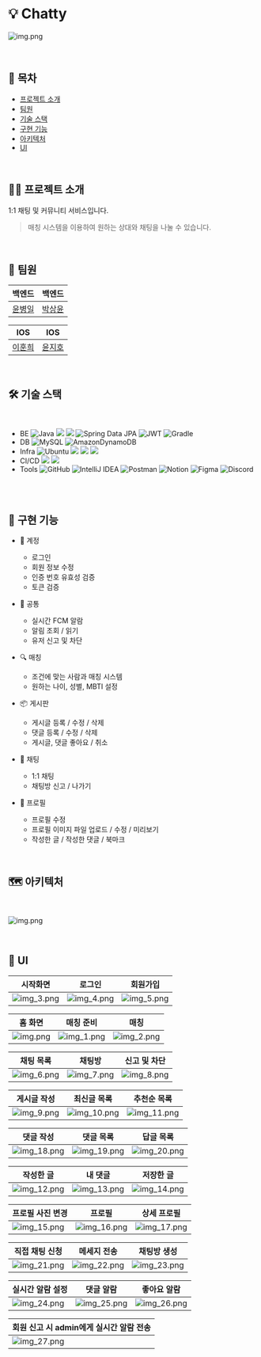 # 💡 Chatty

![img.png](img/thumbnail.png)

<br />

## 📌 목차
  <ul>
    <li><a href="#-프로젝트-소개">프로젝트 소개</a></li>
    <li><a href="#-팀원">팀원</a></li>
    <li><a href="#-기술-스택">기술 스택</a></li>
    <li><a href="#-구현-기능">구현 기능</a></li>
    <li><a href="#-아키텍처">아키텍처</a></li>
    <li><a href="#-ui">UI</a></li>
  </ul>

<br />

## 💁‍♂ 프로젝트 소개

1:1 채팅 및 커뮤니티 서비스입니다.

> 매칭 시스템을 이용하여 원하는 상대와 채팅을 나눌 수 있습니다.

<br />

## 🌟 팀원

|                백엔드                 |                   백엔드                   |
|:----------------------------------:|:---------------------------------------:|
| [윤병일](https://github.com/YunByungil) | [박상윤](https://github.com/sangyunpark99) |
  
|   IOS   |   IOS   |    
|:-------:|:-------:| 
| [이훈희](https://github.com/hunhee98) | [윤지호](https://github.com/yoonjiho37) |
<br />

## 🛠 기술 스택

<br />

- BE ![Java](https://img.shields.io/badge/Java17-%23ED8B00.svg?style=square&logo=openjdk&logoColor=white) <img src="https://img.shields.io/badge/Spring%20Boot-6DB33F?style=square&logo=springboot&logoColor=white"> <img src="https://img.shields.io/badge/Spring Security-6DB33F?style=square&logo=Spring Security&logoColor=white"> ![Spring Data JPA](https://img.shields.io/badge/Spring%20Data%20JPA-6DB33F?style=square&logo=Spring&logoColor=white) ![JWT](https://img.shields.io/badge/JWT-black?style=square&logo=JSON%20web%20tokens) ![Gradle](https://img.shields.io/badge/Gradle-02303A.svg?style=square&logo=Gradle&logoColor=white)
- DB ![MySQL](https://img.shields.io/badge/MySQL-4479A1.svg?style=square&logo=mysql&logoColor=white) ![AmazonDynamoDB](https://img.shields.io/badge/Amazon%20RDS-527FFF?style=square&logo=AmazonRDS&logoColor=white)
- Infra ![Ubuntu](https://img.shields.io/badge/Ubuntu-E95420?style=square&logo=ubuntu&logoColor=white) <img src="https://img.shields.io/badge/Redis-DC382D?style=square&logo=Redis&logoColor=white"> <img src="https://img.shields.io/badge/Amazon%20EC2-FF9900?style=square&logo=Amazon%20EC2&logoColor=white"> <img src="https://img.shields.io/badge/Amazon%20S3-569A31?style=square&logo=Amazon%20S3&logoColor=white">
- CI/CD <img src="https://img.shields.io/badge/GitHub Actions-2088FF?style=square&logo=GitHub Actions&logoColor=white"> <img src="https://img.shields.io/badge/Docker-%230db7ed.svg?style=square&logo=docker&logoColor=white">
- Tools ![GitHub](https://img.shields.io/badge/Github-%23121011.svg?style=square&logo=github&logoColor=white) ![IntelliJ IDEA](https://img.shields.io/badge/IntelliJ%20IDEA-000000.svg?style=square&logo=intellij-idea&logoColor=white) ![Postman](https://img.shields.io/badge/Postman-FF6C37?style=square&logo=postman&logoColor=white) ![Notion](https://img.shields.io/badge/Notion-%23000000.svg?style=square&logo=notion&logoColor=white) ![Figma](https://img.shields.io/badge/Figma-%23F24E1E.svg?style=square&logo=figma&logoColor=white) ![Discord](https://img.shields.io/badge/Discord-%235865F2.svg?style=square&logo=discord&logoColor=white) <br/><br/>

<br />

## 📱 구현 기능

- 🔐 계정
    - 로그인
    - 회원 정보 수정
    - 인증 번호 유효성 검증
    - 토큰 검증
  

- 📌 공통
  - 실시간 FCM 알람
  - 알림 조회 / 읽기
  - 유저 신고 및 차단 
  

- 🔍 매칭
    - 조건에 맞는 사람과 매칭 시스템
    - 원하는 나이, 성별, MBTI 설정
   
  
- 📦 게시판
    - 게시글 등록 / 수정 / 삭제
    - 댓글 등록 / 수정 / 삭제
    - 게시글, 댓글 좋아요 / 취소
  
  
- 💬 채팅
    - 1:1 채팅
    - 채팅방 신고 / 나가기
  

- 👤 프로필
    - 프로필 수정
    - 프로필 이미지 파일 업로드 / 수정 / 미리보기
    - 작성한 글 / 작성한 댓글 / 북마크

<br />

## 🗺️ 아키텍처

<br />

![img.png](img/arc.png)

<br />

## 🎨 UI



| 시작화면                                                                                         | 로그인| 회원가입 | 
|----------------------------------------------------------------------------------------------|---|---|
| ![img_3.png](img/img_3.png) |![img_4.png](img/img_4.png)|![img_5.png](img/img_5.png)|

|홈 화면| 매칭 준비                                                                                       | 매칭                                                                                      |
|---|---------------------------------------------------------------------------------------------|-----------------------------------------------------------------------------------------|
|![img.png](img/img.png)| ![img_1.png](img/img_1.png) | ![img_2.png](img/img_2.png) |

| 채팅 목록                                                                                   | 채팅방                                                                                       | 신고 및 차단                                                                                     |
|-----------------------------------------------------------------------------------------|-------------------------------------------------------------------------------------------|---------------------------------------------------------------------------------------------|
| ![img_6.png](img/img_6.png) | ![img_7.png](img/img_7.png) | ![img_8.png](img/img_8.png) |

| 게시글 작성                                                                                        | 최신글 목록                                                                                  | 추천순 목록                    |
|-----------------------------------------------------------------------------------------------|-----------------------------------------------------------------------------------------|---------------------------|
| ![img_9.png](img/img_9.png) | ![img_10.png](img/img_10.png) | ![img_11.png](img/img_11.png) |

| 댓글 작성                                                                                       | 댓글 목록                                                                                               | 답글 목록                                                                                        |
|---------------------------------------------------------------------------------------------|-----------------------------------------------------------------------------------------------------|----------------------------------------------------------------------------------------------|
| ![img_18.png](img/img_18.png) | ![img_19.png](img/img_19.png) | ![img_20.png](img/img_20.png) |

| 작성한 글                                                                                      | 내 댓글                                                                                          | 저장한 글                     |
|---------------------------------------------------------------------------------------------|-----------------------------------------------------------------------------------------------|---------------------------|
| ![img_12.png](img/img_12.png) | ![img_13.png](img/img_13.png) | ![img_14.png](img/img_14.png) |

| 프로필 사진 변경                                                                                | 프로필 | 상세 프로필 |
|------------------------------------------------------------------------------------------|---|---|
| ![img_15.png](img/img_15.png) |![img_16.png](img/img_16.png)|![img_17.png](img/img_17.png)|

| 직접 채팅 신청                                                                                 | 메세지 전송                                                                                           | 채팅방 생성                                                                                 |
|------------------------------------------------------------------------------------------|--------------------------------------------------------------------------------------------------|----------------------------------------------------------------------------------------|
| ![img_21.png](img/img_21.png) | ![img_22.png](img/img_22.png) | ![img_23.png](img/img_23.png) |

| 실시간 알람 설정                                                                                      | 댓글 알람                     | 좋아요 알람                                                                                         |
|------------------------------------------------------------------------------------------------|---------------------------|----------------------------------------------------------------------------------------------------|
| ![img_24.png](img/img_24.png) | ![img_25.png](img/img_25.png) | ![img_26.png](img/img_26.png) |

|회원 신고 시 admin에게 실시간 알람 전송
|---|
|![img_27.png](img/img_27.png)|



<br />
<br />
